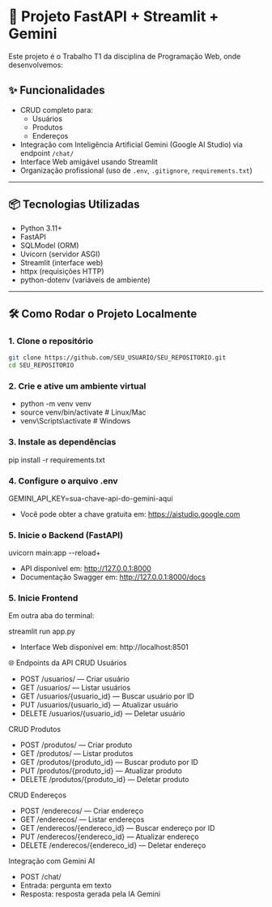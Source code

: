 # 🚀 Projeto FastAPI + Streamlit + Gemini

Este projeto é o Trabalho T1 da disciplina de Programação Web, onde desenvolvemos:

## ✨ Funcionalidades

- CRUD completo para:
  - Usuários
  - Produtos
  - Endereços
- Integração com Inteligência Artificial Gemini (Google AI Studio) via endpoint `/chat/`
- Interface Web amigável usando Streamlit
- Organização profissional (uso de `.env`, `.gitignore`, `requirements.txt`)

---

## 📦 Tecnologias Utilizadas

- Python 3.11+
- FastAPI
- SQLModel (ORM)
- Uvicorn (servidor ASGI)
- Streamlit (interface web)
- httpx (requisições HTTP)
- python-dotenv (variáveis de ambiente)

---

## 🛠️ Como Rodar o Projeto Localmente

### 1. Clone o repositório

```bash
git clone https://github.com/SEU_USUARIO/SEU_REPOSITORIO.git
cd SEU_REPOSITORIO

```
### 2. Crie e ative um ambiente virtual
 - python -m venv venv
 - source venv/bin/activate   # Linux/Mac
 - venv\Scripts\activate      # Windows

### 3. Instale as dependências
pip install -r requirements.txt

### 4. Configure o arquivo .env
GEMINI_API_KEY=sua-chave-api-do-gemini-aqui

 - Você pode obter a chave gratuita em: https://aistudio.google.com

### 5. Inicie o Backend (FastAPI)

uvicorn main:app --reload+

 - API disponível em: http://127.0.0.1:8000
 - Documentação Swagger em: http://127.0.0.1:8000/docs

### 5. Inicie Frontend
Em outra aba do terminal:

streamlit run app.py
 - Interface Web disponível em: http://localhost:8501

🌐 Endpoints da API
CRUD Usuários
 - POST /usuarios/ — Criar usuário
 - GET /usuarios/ — Listar usuários
 - GET /usuarios/{usuario_id} — Buscar usuário por ID
 - PUT /usuarios/{usuario_id} — Atualizar usuário
 - DELETE /usuarios/{usuario_id} — Deletar usuário

CRUD Produtos
 - POST /produtos/ — Criar produto
 - GET /produtos/ — Listar produtos
 - GET /produtos/{produto_id} — Buscar produto por ID
 - PUT /produtos/{produto_id} — Atualizar produto
 - DELETE /produtos/{produto_id} — Deletar produto

CRUD Endereços
 - POST /enderecos/ — Criar endereço
 - GET /enderecos/ — Listar endereços
 - GET /enderecos/{endereco_id} — Buscar endereço por ID
 - PUT /enderecos/{endereco_id} — Atualizar endereço
 - DELETE /enderecos/{endereco_id} — Deletar endereço

Integração com Gemini AI
 - POST /chat/
 - Entrada: pergunta em texto
 - Resposta: resposta gerada pela IA Gemini